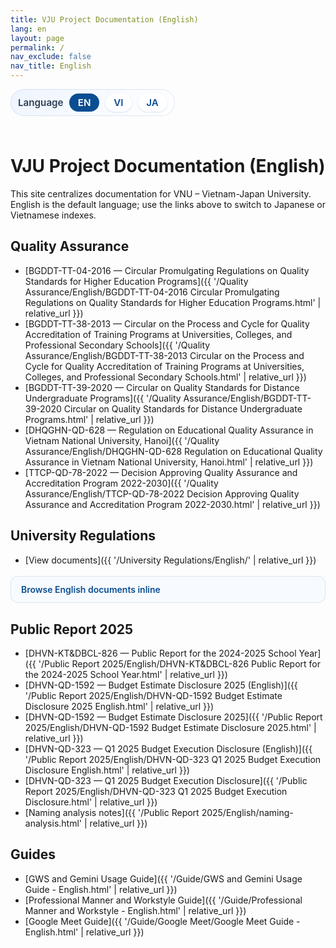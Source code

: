 ```yaml
---
title: VJU Project Documentation (English)
lang: en
layout: page
permalink: /
nav_exclude: false
nav_title: English
---
```


<style>
  .language-switcher {
    display: inline-flex;
    align-items: center;
    gap: 0.6rem;
    padding: 0.45rem 0.75rem;
    border-radius: 999px;
    background: linear-gradient(135deg, #eef4ff 0%, #ffffff 100%);
    box-shadow: inset 0 0 0 1px rgba(11, 77, 145, 0.12);
    margin: 0 0 1.5rem;
    font-size: 0.95rem;
  }

  .language-switcher span {
    font-weight: 600;
    color: #2d3e52;
  }

  .language-switcher a,
  .language-switcher strong {
    padding: 0.3rem 0.85rem;
    border-radius: 999px;
    text-decoration: none;
    font-weight: 600;
  }

  .language-switcher a {
    color: #0b4d91;
    background: #ffffff;
    box-shadow: 0 1px 3px rgba(11, 77, 145, 0.15);
    transition: background 0.15s ease, color 0.15s ease, box-shadow 0.15s ease;
  }

  .language-switcher a:hover,
  .language-switcher a:focus-visible {
    background: #0b4d91;
    color: #ffffff;
    box-shadow: 0 4px 10px rgba(11, 77, 145, 0.2);
  }

  .language-switcher strong {
    color: #ffffff;
    background: #0b4d91;
  }

  details.collection-toggle {
    margin-top: 1.1rem;
    border-radius: 12px;
    border: 1px solid rgba(11, 77, 145, 0.12);
    background: #f7fbff;
    padding: 0.75rem 1rem;
  }

  details.collection-toggle summary {
    cursor: pointer;
    font-weight: 600;
    color: #0b4d91;
    list-style: none;
  }

  details.collection-toggle summary::-webkit-details-marker {
    display: none;
  }

  details.collection-toggle[open] {
    box-shadow: 0 8px 20px rgba(11, 77, 145, 0.12);
  }

  .collection-toggle__body {
    margin-top: 0.7rem;
  }

  .collection-toggle__body .document-list {
    margin: 0;
    padding-left: 1.1rem;
  }

  .collection-toggle__body .document-list li {
    margin-bottom: 0.4rem;
  }
</style>

<div class="language-switcher" role="navigation" aria-label="Language switcher">
  <span>Language</span>
  <strong>EN</strong>
  <a href="{{ '/vi/' | relative_url }}">VI</a>
  <a href="{{ '/ja/' | relative_url }}">JA</a>
</div>

# VJU Project Documentation (English)

This site centralizes documentation for VNU – Vietnam-Japan University. English is the default language; use the links above to switch to Japanese or Vietnamese indexes.

## Quality Assurance

- [BGDDT-TT-04-2016 — Circular Promulgating Regulations on Quality Standards for Higher Education Programs]({{ '/Quality Assurance/English/BGDDT-TT-04-2016 Circular Promulgating Regulations on Quality Standards for Higher Education Programs.html' | relative_url }})
- [BGDDT-TT-38-2013 — Circular on the Process and Cycle for Quality Accreditation of Training Programs at Universities, Colleges, and Professional Secondary Schools]({{ '/Quality Assurance/English/BGDDT-TT-38-2013 Circular on the Process and Cycle for Quality Accreditation of Training Programs at Universities, Colleges, and Professional Secondary Schools.html' | relative_url }})
- [BGDDT-TT-39-2020 — Circular on Quality Standards for Distance Undergraduate Programs]({{ '/Quality Assurance/English/BGDDT-TT-39-2020 Circular on Quality Standards for Distance Undergraduate Programs.html' | relative_url }})
- [DHQGHN-QD-628 — Regulation on Educational Quality Assurance in Vietnam National University, Hanoi]({{ '/Quality Assurance/English/DHQGHN-QD-628 Regulation on Educational Quality Assurance in Vietnam National University, Hanoi.html' | relative_url }})
- [TTCP-QD-78-2022 — Decision Approving Quality Assurance and Accreditation Program 2022-2030]({{ '/Quality Assurance/English/TTCP-QD-78-2022 Decision Approving Quality Assurance and Accreditation Program 2022-2030.html' | relative_url }})

## University Regulations

- [View documents]({{ '/University Regulations/English/' | relative_url }})

<details class="collection-toggle">
  <summary>Browse English documents inline</summary>
  <div class="collection-toggle__body">
    {% include university-regulations-list.html lang_dir="English" %}
  </div>
</details>

## Public Report 2025

- [DHVN-KT&DBCL-826 — Public Report for the 2024-2025 School Year]({{ '/Public Report 2025/English/DHVN-KT&DBCL-826 Public Report for the 2024-2025 School Year.html' | relative_url }})
- [DHVN-QD-1592 — Budget Estimate Disclosure 2025 (English)]({{ '/Public Report 2025/English/DHVN-QD-1592 Budget Estimate Disclosure 2025 English.html' | relative_url }})
- [DHVN-QD-1592 — Budget Estimate Disclosure 2025]({{ '/Public Report 2025/English/DHVN-QD-1592 Budget Estimate Disclosure 2025.html' | relative_url }})
- [DHVN-QD-323 — Q1 2025 Budget Execution Disclosure (English)]({{ '/Public Report 2025/English/DHVN-QD-323 Q1 2025 Budget Execution Disclosure English.html' | relative_url }})
- [DHVN-QD-323 — Q1 2025 Budget Execution Disclosure]({{ '/Public Report 2025/English/DHVN-QD-323 Q1 2025 Budget Execution Disclosure.html' | relative_url }})
- [Naming analysis notes]({{ '/Public Report 2025/English/naming-analysis.html' | relative_url }})

## Guides

- [GWS and Gemini Usage Guide]({{ '/Guide/GWS and Gemini Usage Guide - English.html' | relative_url }})
- [Professional Manner and Workstyle Guide]({{ '/Guide/Professional Manner and Workstyle - English.html' | relative_url }})
- [Google Meet Guide]({{ '/Guide/Google Meet/Google Meet Guide - English.html' | relative_url }})
